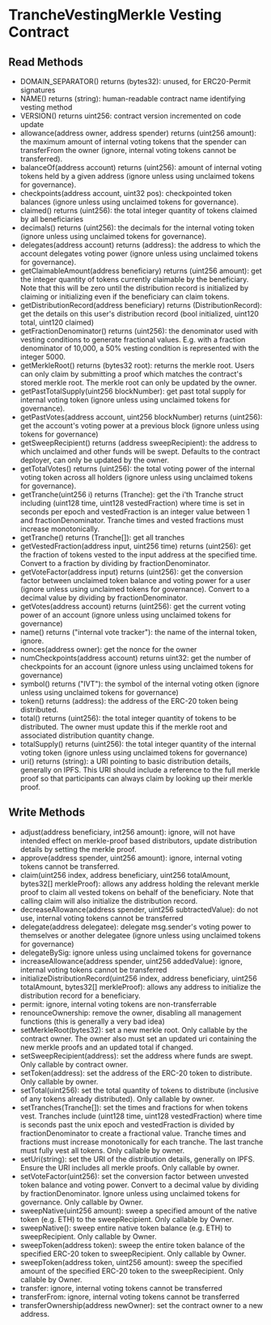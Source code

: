 # TrancheVestingMerkle Vesting Contract

## Read Methods
* DOMAIN_SEPARATOR() returns (bytes32): unused, for ERC20-Permit signatures
* NAME() returns (string): human-readable contract name identifying vesting method
* VERSION() returns uint256: contract version incremented on code update
* allowance(address owner, address spender) returns (uint256 amount): the maximum amount of internal voting tokens that the spender can transferFrom the owner (ignore, internal voting tokens cannot be transferred).
* balanceOf(address account) returns (uint256): amount of internal voting tokens held by a given address (ignore unless using unclaimed tokens for governance).
* checkpoints(address account, uint32 pos): checkpointed token balances (ignore unless using unclaimed tokens for governance).
* claimed() returns (uint256): the total integer quantity of tokens claimed by all beneficiaries
* decimals() returns (uint256): the decimals for the internal voting token (ignore unless using unclaimed tokens for governance).
* delegates(address account) returns (address): the address to which the account delegates voting power (ignore unless using unclaimed tokens for governance).
* getClaimableAmount(address beneficiary) returns (uint256 amount): get the integer quantity of tokens currently claimable by the beneficiary. Note that this will be zero until the distribution record is initialized by claiming or initializing even if the beneficiary can claim tokens.
* getDistributionRecord(address beneficiary) returns (DistributionRecord): get the details on this user's distribution record (bool initialized, uint120 total, uint120 claimed)
* getFractionDenominator() returns (uint256): the denominator used with vesting conditions to generate fractional values. E.g. with a fraction denominator of 10,000, a 50% vesting condition is represented with the integer 5000.
* getMerkleRoot() returns (bytes32 root): returns the merkle root. Users can only claim by submitting a proof which matches the contract's stored merkle root. The merkle root can only be updated by the owner.
* getPastTotalSupply(uint256 blockNumber): get past total supply for internal voting token (ignore unless using unclaimed tokens for governance).
* getPastVotes(address account, uint256 blockNumber) returns (uint256): get the account's voting power at a previous block (ignore unless using tokens for governance)
* getSweepRecipient() returns (address sweepRecipient): the address to which unclaimed and other funds will be swept. Defaults to the contract deployer, can only be updated by the owner.
* getTotalVotes() returns (uint256): the total voting power of the internal voting token across all holders (ignore unless using unclaimed tokens for governance).
* getTranche(uint256 i) returns (Tranche): get the i'th Tranche struct including (uint128 time, uint128 vestedFraction) where time is set in seconds per epoch and vestedFraction is an integer value between 1 and fractionDenominator. Tranche times and vested fractions must increase monotonically.
* getTranche() returns (Tranche[]): get all tranches
* getVestedFraction(address input, uint256 time) returns (uint256): get the fraction of tokens vested to the input address at the specified time. Convert to a fraction by dividing by fractionDenominator.
* getVoteFactor(address input) returns (uint256): get the conversion factor between unclaimed token balance and voting power for a user (ignore unless using unclaimed tokens for governance). Convert to a decimal value by dividing by fractionDenominator.
* getVotes(address account) returns (uint256): get the current voting power of an account (ignore unless using unclaimed tokens for governance)
* name() returns ("internal vote tracker"): the name of the internal token, ignore.
* nonces(address owner): get the nonce for the owner
* numCheckpoints(address account) returns uint32: get the number of checkpoints for an account (ignore unless using unclaimed tokens for governance)
* symbol() returns ("IVT"): the symbol of the internal voting otken (ignore unless using unclaimed tokens for governance)
* token() returns (address): the address of the ERC-20 token being distributed.
* total() returns (uint256): the total integer quantity of tokens to be distributed. The owner must update this if the merkle root and associated distribution quantity change.
* totalSupply() returns (uint256): the total integer quantity of the internal voting token (ignore unless using unclaimed tokens for governance)
* uri() returns (string): a URI pointing to basic distribution details, generally on IPFS. This URI should include a reference to the full merkle proof so that participants can always claim by looking up their merkle proof.

## Write Methods
* adjust(address beneficiary, int256 amount): ignore, will not have intended effect on merkle-proof based distributors, update distribution details by setting the merkle proof.
* approve(address spender, uint256 amount): ignore, internal voting tokens cannot be transferred.
* claim(uint256 index, address beneficiary, uint256 totalAmount, bytes32[] merkleProof): allows any address holding the relevant merkle proof to claim all vested tokens on behalf of the beneficiary. Note that calling claim will also initialize the distribution record.
* decreaseAllowance(address spender, uint256 subtractedValue): do not use, internal voting tokens cannot be transferred
* delegate(address delegatee): delegate msg.sender's voting power to themselves or another delegatee (ignore unless using unclaimed tokens for governance)
* delegateBySig: ignore unless using unclaimed tokens for governance
* increaseAllowance(address spender, uint256 addedValue): ignore, internal voting tokens cannot be transferred
* initializeDistributionRecord(uint256 index, address beneficiary, uint256 totalAmount, bytes32[] merkleProof): allows any address to initialize the distribution record for a beneficiary.
* permit: ignore, internal voting tokens are non-transferrable
* renounceOwnership: remove the owner, disabling all management functions (this is generally a very bad idea)
* setMerkleRoot(bytes32): set a new merkle root. Only callable by the contract owner. The owner also must set an updated uri containing the new merkle proofs and an updated total if changed.
* setSweepRecipient(address): set the address where funds are swept. Only callable by contract owner.
* setToken(address): set the address of the ERC-20 token to distribute. Only callable by owner.
* setTotal(uint256): set the total quantity of tokens to distribute (inclusive of any tokens already distributed). Only callable by owner.
* setTranches(Tranche[]): set the times and fractions for when tokens vest. Tranches include (uint128 time, uint128 vestedFraction) where time is seconds past the unix epoch and vestedFraction is divided by fractionDenominator to create a fractional value. Tranche times and fractions must increase monotonically for each tranche. The last tranche must fully vest all tokens. Only callable by owner.
* setUri(string): set the URI of the distribution details, generally on IPFS. Ensure the URI includes all merkle proofs. Only callable by owner.
* setVoteFactor(uint256): set the conversion factor between unvested token balance and voting power. Convert to a decimal value by dividing by fractionDenominator. Ignore unless using unclaimed tokens for governance. Only callable by Owner.
* sweepNative(uint256 amount): sweep a specified amount of the native token (e.g. ETH) to the sweepRecipient. Only callable by Owner.
* sweepNative(): sweep entire native token balance (e.g. ETH) to sweepRecipient. Only callable by Owner.
* sweepToken(address token): sweep the entire token balance of the specified ERC-20 token to sweepRecipient. Only callable by Owner.
* sweepToken(address token, uint256 amount): sweep the specified amount of the specified ERC-20 token to the sweepRecipient. Only callable by Owner.
* transfer: ignore, internal voting tokens cannot be transferred
* transferFrom: ignore, internal voting tokens cannot be transferred
* transferOwnership(address newOwner): set the contract owner to a new address.
